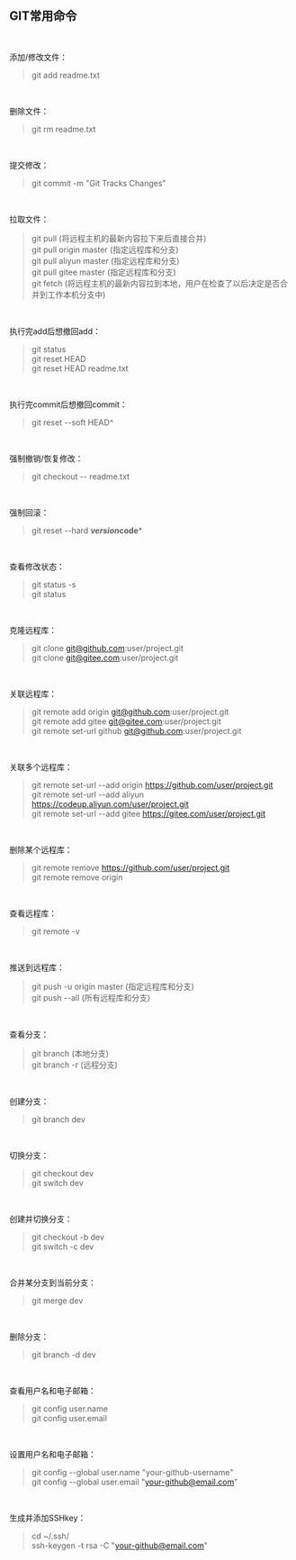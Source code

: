## GIT常用命令 ##

<br>

添加/修改文件：
> git add readme.txt

<br>

删除文件：
> git rm readme.txt

<br>

提交修改：
> git commit -m "Git Tracks Changes"

<br>

拉取文件：
> git pull               (将远程主机的最新内容拉下来后直接合并)  
> git pull origin master (指定远程库和分支)  
> git pull aliyun master (指定远程库和分支)  
> git pull gitee  master (指定远程库和分支)  
> git fetch              (将远程主机的最新内容拉到本地，用户在检查了以后决定是否合并到工作本机分支中)

<br>

执行完add后想撤回add：
> git status  
> git reset HEAD  
> git reset HEAD readme.txt

<br>

执行完commit后想撤回commit：
> git reset --soft HEAD^

<br>

强制撤销/恢复修改：
> git checkout -- readme.txt

<br>

强制回滚：
> git reset --hard ***version*code***

<br>

查看修改状态：
> git status -s  
> git status

<br>

克隆远程库：
> git clone git@github.com:user/project.git  
> git clone git@gitee.com:user/project.git

<br>

关联远程库：
> git remote add     origin git@github.com:user/project.git  
> git remote add     gitee  git@gitee.com:user/project.git  
> git remote set-url github git@github.com:user/project.git

<br>

关联多个远程库：
> git remote set-url --add origin https://github.com/user/project.git  
> git remote set-url --add aliyun https://codeup.aliyun.com/user/project.git  
> git remote set-url --add gitee  https://gitee.com/user/project.git

<br>

删除某个远程库：
> git remote remove https://github.com/user/project.git  
> git remote remove origin

<br>

查看远程库：
> git remote -v

<br>

推送到远程库：
> git push -u origin master (指定远程库和分支)  
> git push --all            (所有远程库和分支)

<br>

查看分支：
> git branch    (本地分支)  
> git branch -r (远程分支)

<br>

创建分支：
> git branch dev

<br>

切换分支：
> git checkout dev  
> git switch dev

<br>

创建并切换分支：
> git checkout -b dev  
> git switch -c dev

<br>

合并某分支到当前分支：
> git merge dev

<br>

删除分支：
> git branch -d dev

<br>

查看用户名和电子邮箱：
> git config user.name  
> git config user.email

<br>

设置用户名和电子邮箱：
> git config --global user.name "your-github-username"  
> git config --global user.email "your-github@email.com"

<br>

生成并添加SSHkey：
> cd ~/.ssh/  
> ssh-keygen -t rsa -C "your-github@email.com"
